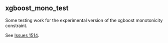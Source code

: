 ## xgboost_mono_test

Some testing work for the experimental version of the xgboost monotonicity constraint.

See [Issues 1514](https://github.com/dmlc/xgboost/issues/1514).
